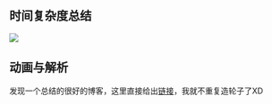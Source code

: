## 时间复杂度总结
![](https://miro.medium.com/max/745/1*ipkeWQ_Lb0lbkhB8rigxTA.png)

## 动画与解析
发现一个总结的很好的博客，这里直接给出[链接](https://mp.weixin.qq.com/s/vn3KiV-ez79FmbZ36SX9lg)，我就不重复造轮子了XD
